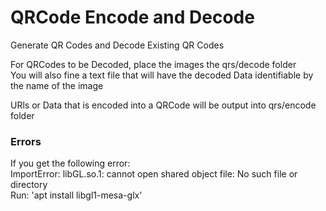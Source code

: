 # QRCode Encode and Decode


Generate QR Codes and Decode Existing QR Codes

For QRCodes to be Decoded, place the images the qrs/decode folder  
You will also fine a text file that will have the decoded Data identifiable by the name of the image  

URls or Data that is encoded into a QRCode will be output into qrs/encode folder  



### Errors
If you get the following error:  
ImportError: libGL.so.1: cannot open shared object file: No such file or directory  
Run: 'apt install libgl1-mesa-glx'

